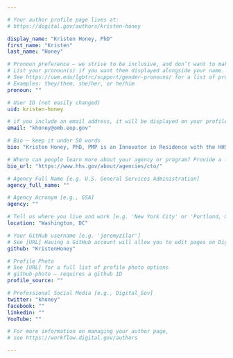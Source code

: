 ```yaml
---

# Your author profile page lives at:
# https://digital.gov/authors/kristen-honey

display_name: "Kristen Honey, PhD"
first_name: "Kristen"
last_name: "Honey"

# Pronoun preference — we strive to be inclusive, and don’t want to make assumptions on a person’s first name (be it a gender-neutral name, or is one more common in languages other than English). Learn more http://www.MyPronouns.org
# List your pronoun(s) if you want them displayed alongside your name. Leave it blank and we'll use just your name.
# See https://uwm.edu/lgbtrc/support/gender-pronouns/ for a list of pronouns
# Examples: they/them, she/her, or he/him
pronoun: ""

# User ID (not easily changed)
uid: kristen-honey

# if you include an email address, it will be displayed on your profile page
email: "khoney@omb.eop.gov"

# Bio — keep it under 50 words
bio: "Kristen Honey, PhD, PMP is an Innovator in Residence with the HHS Office of the Chief Technology Officer, U.S. Department of Health and Human Services (HHS)."

# Where can people learn more about your agency or program? Provide a full URL [e.g. 'https://www.example.gov/']
bio_url: "https://www.hhs.gov/about/agencies/cto/"

# Agency Full Name [e.g. U.S. General Services Administration]
agency_full_name: ""

# Agency Acronym [e.g., GSA]
agency: ""

# Tell us where you live and work [e.g. 'New York City' or 'Portland, OR']
location: "Washington, DC"

# Your GitHub username [e.g. 'jeremyzilar']
# See [URL] Having a GitHub account will allow you to edit pages on DigitalGov. The image used in your GitHub account can also be used to populate your digital.gov profile photo.
github: "KristenHoney"

# Profile Photo
# See [URL] for a full list of profile photo options
# github-photo — requires a github ID
profile_source: ""

# Professional Social Media [e.g., Digital_Gov]
twitter: "khoney"
facebook: ""
linkedin: ""
YouTube: ""

# For more information on managing your author page,
# see https://workflow.digital.gov/authors

---
```

